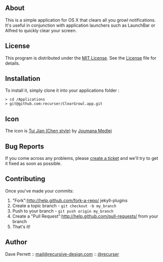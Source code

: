 
About
-----

This is a simple application for OS X that clears all you growl notifications. It's useful in conjunction with application launchers such as LaunchBar or Alfred to quickly clear your screen.


License
-------

This program is distributed under the [MIT License](http://en.wikipedia.org/wiki/MIT_license). See the [License](https://github.com/recurser/ClearGrowl.app/blob/master/LICENSE) file for details.


Installation
------------

To install it, simply clone it into your applications folder :

```
> cd /Applications
> git@github.com:recurser/ClearGrowl.app.git
```


Icon
----

The icon is [Tui Jian (Chen style)](http://cedarseed-fire.blogspot.com/2007/01/minifu.html) by [Joumana Medlej](mailto:mana@cedarseed.com)


Bug Reports
-----------

If you come across any problems, please [create a ticket](https://github.com/recurser/ClearGrowl.app/issues) and we'll try to get it fixed as soon as possible.


Contributing
------------

Once you've made your commits:

1. "Fork":http://help.github.com/fork-a-repo/ jekyll-plugins
2. Create a topic branch - `git checkout -b my_branch`
3. Push to your branch - `git push origin my_branch`
4. Create a "Pull Request":http://help.github.com/pull-requests/ from your branch
5. That's it!


Author
------

Dave Perrett :: mail@recursive-design.com :: [@recurser](http://twitter.com/recurser)
